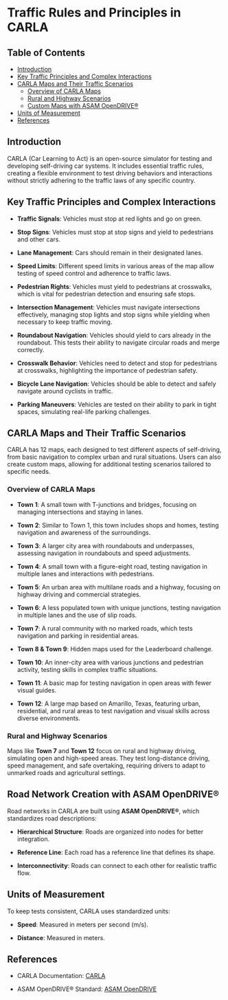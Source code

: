 # Traffic Rules and Principles in CARLA

## Table of Contents

- [Introduction](#introduction)
- [Key Traffic Principles and Complex Interactions](#key-traffic-principles-and-complex-interactions)
- [CARLA Maps and Their Traffic Scenarios](#carla-maps-and-their-traffic-scenarios)
  - [Overview of CARLA Maps](#overview-of-carla-maps)
  - [Rural and Highway Scenarios](#rural-and-highway-scenarios)
  - [Custom Maps with ASAM OpenDRIVE®](#custom-maps-with-asam-opendrive)
- [Units of Measurement](#units-of-measurement)
- [References](#references)

## Introduction

CARLA (Car Learning to Act) is an open-source simulator for testing and developing self-driving car systems.
It includes essential traffic rules, creating a flexible environment to test driving behaviors and interactions without strictly adhering to the traffic laws of any specific country.

## Key Traffic Principles and Complex Interactions

- **Traffic Signals**: Vehicles must stop at red lights and go on green.

- **Stop Signs**: Vehicles must stop at stop signs and yield to pedestrians 
  and other cars.

- **Lane Management**: Cars should remain in their designated lanes.

- **Speed Limits**: Different speed limits in various areas of the map allow 
  testing of speed control and adherence to traffic laws.

- **Pedestrian Rights**: Vehicles must yield to pedestrians at crosswalks, 
  which is vital for pedestrian detection and ensuring safe stops.

- **Intersection Management**: Vehicles must navigate intersections 
  effectively, managing stop lights and stop signs while yielding when 
  necessary to keep traffic moving.

- **Roundabout Navigation**: Vehicles should yield to cars already in the 
  roundabout. This tests their ability to navigate circular roads and merge 
  correctly.

- **Crosswalk Behavior**: Vehicles need to detect and stop for pedestrians 
  at crosswalks, highlighting the importance of pedestrian safety.

- **Bicycle Lane Navigation**: Vehicles should be able to detect and safely 
  navigate around cyclists in traffic.

- **Parking Maneuvers**: Vehicles are tested on their ability to park in 
  tight spaces, simulating real-life parking challenges.

## CARLA Maps and Their Traffic Scenarios

CARLA has 12 maps, each designed to test different aspects of self-driving, from basic navigation to complex urban and rural situations. Users can also create custom maps, allowing for additional testing scenarios tailored to specific needs.

### Overview of CARLA Maps

- **Town 1**: A small town with T-junctions and bridges, focusing on managing 
  intersections and staying in lanes.

- **Town 2**: Similar to Town 1, this town includes shops and homes, testing 
  navigation and awareness of the surroundings.

- **Town 3**: A larger city area with roundabouts and underpasses, assessing 
  navigation in roundabouts and speed adjustments.

- **Town 4**: A small town with a figure-eight road, testing navigation in 
  multiple lanes and interactions with pedestrians.

- **Town 5**: An urban area with multilane roads and a highway, focusing on 
  highway driving and commercial strategies.

- **Town 6**: A less populated town with unique junctions, testing navigation 
  in multiple lanes and the use of slip roads.

- **Town 7**: A rural community with no marked roads, which tests navigation 
  and parking in residential areas.

- **Town 8 & Town 9**: Hidden maps used for the Leaderboard challenge.

- **Town 10**: An inner-city area with various junctions and pedestrian 
  activity, testing skills in complex traffic situations.

- **Town 11**: A basic map for testing navigation in open areas with fewer 
  visual guides.

- **Town 12**: A large map based on Amarillo, Texas, featuring urban, 
  residential, and rural areas to test navigation and visual skills across 
  diverse environments.

### Rural and Highway Scenarios

Maps like **Town 7** and **Town 12** focus on rural and highway driving, 
simulating open and high-speed areas. They test long-distance driving, 
speed management, and safe overtaking, requiring drivers to adapt to 
unmarked roads and agricultural settings.

## Road Network Creation with ASAM OpenDRIVE®

Road networks in CARLA are built using **ASAM OpenDRIVE®**, which standardizes 
road descriptions:

- **Hierarchical Structure**: Roads are organized into nodes for better 
  integration.

- **Reference Line**: Each road has a reference line that defines its shape.

- **Interconnectivity**: Roads can connect to each other for realistic 
  traffic flow.

## Units of Measurement

To keep tests consistent, CARLA uses standardized units:

- **Speed**: Measured in meters per second (m/s).

- **Distance**: Measured in meters.

## References

- CARLA Documentation: [CARLA](https://carla.readthedocs.io/en/latest/)

- ASAM OpenDRIVE® Standard: [ASAM OpenDRIVE](https://www.asam.net/standards/detail/opendrive/)
